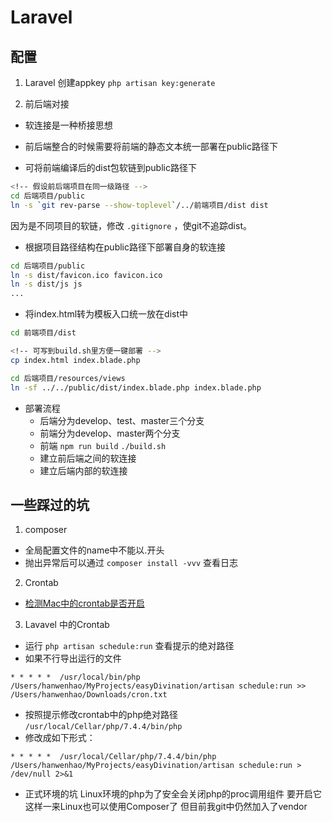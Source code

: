 # Laravel

## 配置

1. Laravel 创建appkey
`php artisan key:generate`

2. 前后端对接

+ 软连接是一种桥接思想

+ 前后端整合的时候需要将前端的静态文本统一部署在public路径下

+ 可将前端编译后的dist包软链到public路径下 

```sh
<!-- 假设前后端项目在同一级路径 -->
cd 后端项目/public
ln -s `git rev-parse --show-toplevel`/../前端项目/dist dist
```
因为是不同项目的软链，修改 `.gitignore` ，使git不追踪dist。

+ 根据项目路径结构在public路径下部署自身的软连接
```sh
cd 后端项目/public
ln -s dist/favicon.ico favicon.ico
ln -s dist/js js
...
```

+ 将index.html转为模板入口统一放在dist中
```sh
cd 前端项目/dist

<!-- 可写到build.sh里方便一键部署 -->
cp index.html index.blade.php

cd 后端项目/resources/views
ln -sf ../../public/dist/index.blade.php index.blade.php
```

+ 部署流程
    + 后端分为develop、test、master三个分支
    + 前端分为develop、master两个分支
    + 前端 `npm run build` `./build.sh`
    + 建立前后端之间的软连接
    + 建立后端内部的软连接


## 一些踩过的坑
1. composer
+ 全局配置文件的name中不能以.开头
+ 抛出异常后可以通过 `composer install -vvv` 查看日志

2. Crontab
+ [检测Mac中的crontab是否开启](https://www.cnblogs.com/pcy0/p/how-to-enable-crontab-on-osx.html)

3. Lavavel 中的Crontab
+ 运行 `php artisan schedule:run` 查看提示的绝对路径
+ 如果不行导出运行的文件
```crontab
* * * * *  /usr/local/bin/php /Users/hanwenhao/MyProjects/easyDivination/artisan schedule:run >> /Users/hanwenhao/Downloads/cron.txt
```
+ 按照提示修改crontab中的php绝对路径 `/usr/local/Cellar/php/7.4.4/bin/php`
+ 修改成如下形式：
```crontab
* * * * *  /usr/local/Cellar/php/7.4.4/bin/php /Users/hanwenhao/MyProjects/easyDivination/artisan schedule:run > /dev/null 2>&1
```
+ 正式环境的坑
Linux环境的php为了安全会关闭php的proc调用组件 要开启它
这样一来Linux也可以使用Composer了 但目前我git中仍然加入了vendor


